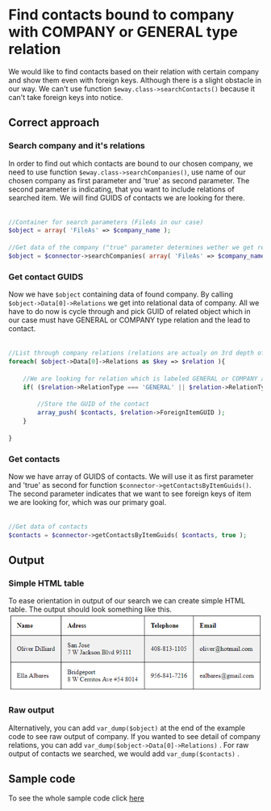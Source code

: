 # Find contacts bound to company with COMPANY or GENERAL type relation
We would like to find contacts based on their relation with certain company and show them even with foreign keys. Although there is a slight obstacle in our way. We can't use function ```$eway.class->searchContacts()``` because it can't take foreign keys into notice. 

## Correct approach

### Search company and it's relations
In order to find out which contacts are bound to our chosen company, we need to use function ```$eway.class->searchCompanies()```, use name of our chosen company as first parameter and 'true' as second parameter. The second parameter is indicating, that you want to include relations of searched item. We will find GUIDS of contacts we are looking for there.

```php

//Container for search parameters (FileAs in our case)
$object = array( 'FileAs' => $company_name );
    
//Get data of the company ("true" parameter determines wether we get relation data of searched company)
$object = $connector->searchCompanies( array( 'FileAs' => $company_name ), true );

```

### Get contact GUIDS
Now we have ```$object``` containing data of  found company. By calling ```$object->Data[0]->Relations``` we get into relational data of company. All we have to do now is cycle through and pick GUID of related object which in our case must have GENERAL or COMPANY type relation and the lead to contact. 

```php

//List through company relations (relations are actualy on 3rd depth of $object)
foreach( $object->Data[0]->Relations as $key => $relation ){

    //We are looking for relation which is labeled GENERAL or COMPANY and is leding to Contact
    if( ($relation->RelationType === 'GENERAL' || $relation->RelationType === 'COMPANY') && $relation->ForeignFolderName === 'Contacts' ){
        
        //Store the GUID of the contact
        array_push( $contacts, $relation->ForeignItemGUID );
    }
    
}

```

### Get contacts
Now we have array of GUIDS of contacts. We will use it as first parameter and 'true' as second for function ```$connector->getContactsByItemGuids()```. The second parameter indicates that we want to see foreign keys of item we are looking for, which was our primary goal.
```php

//Get data of contacts
$contacts = $connector->getContactsByItemGuids( $contacts, true );

```

## Output

### Simple HTML table
To ease orientation in output of our search we can create simple HTML table. The output should look something like this.
![example output](Images/sample_output.png)

### Raw output
Alternatively, you can add ```var_dump($object)``` at the end of the example code to see raw output of company. If you wanted to see detail of company relations, you can add ```var_dump($object->Data[0]->Relations)``` . For raw output of contacts we searched, we would add  ```var_dump($contacts)```  .

## Sample code
To see the whole sample code click [here](sample_code.php)

